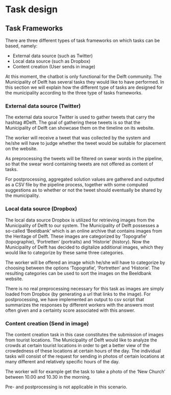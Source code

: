 # Task design
## Task Frameworks
There are three different types of task frameworks on which tasks can be based, namely:
- External data source (such as Twitter)
- Local data source (such as Dropbox)
- Content creation (User sends in image)

At this moment, the chatbot is only functional for the Delft community. The Municipality of Delft has several tasks they would like to have performed. In this section we will explain how the different type of tasks are designed for the municipality according to the three type of tasks frameworks.

### External data source (Twitter)
The external data source Twitter is used to gather tweets that carry the hashtag #Delft. The goal of gathering these tweets is so that the Municipality of Delft can showcase them on the timeline on its website.

The worker will receive a tweet that was collected by the system and he/she will have to judge whether the tweet would be suitable for placement on the website.

As preprocessing the tweets will be filtered on swear words in the pipeline, so that the swear word containing tweets are not offered as content of tasks.

For postprocessing, aggregated solution values are gathered and outputted as a CSV file by the pipeline process, together with some computed suggestions as to whether or not the tweet should eventually be shared by the municipality.

### Local data source (Dropbox)
The local data source Dropbox is utilized for retrieving images from the Municipality of Delft to our system. The Municipality of Delft possesses a so-called ‘Beeldbank’ which is an online archive that contains images from the Heritage of Delft. These images are categorized by ‘Topografie’ (topographie), ‘Portretten’ (portraits) and ‘Historie’ (history). Now the Municipality of Delft has decided to digitalize additional images, which they would like to categorize by these same three categories.

The worker will be offered an image which he/she will have to categorize by choosing between the options ‘Topografie’, ‘Portretten’ and ‘Historie’. The resulting categories can be used to sort the images on the Beeldbank website.

There is no real preprocessing necessary for this task as images are simply loaded from Dropbox (by generating a url that links to the image). For postprocessing, we have implemented an output to csv script that summarizes the responses by different workers with the answers most often given and a certainty score associated with this answer.

### Content creation (Send in image)
The content creation task in this case constitutes the submission of images from tourist locations. The Municipality of Delft would like to analyze the crowds at certain tourist locations in order to get a better view of the crowdedness of these locations at certain hours of the day. The individual tasks will consist of the request for sending in photos of certain locations at many different and relatively specific hours of the day.

The worker will for example get the task to take a photo of the ‘New Church’ between 10.00 and 10.30 in the morning.

Pre- and postprocessing is not applicable in this scenario.

